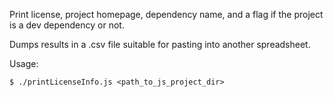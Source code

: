 Print license, project homepage, dependency name, and a flag if the project is a dev dependency or not.

Dumps results in a .csv file suitable for pasting into another spreadsheet.

Usage:

    $ ./printLicenseInfo.js <path_to_js_project_dir>
